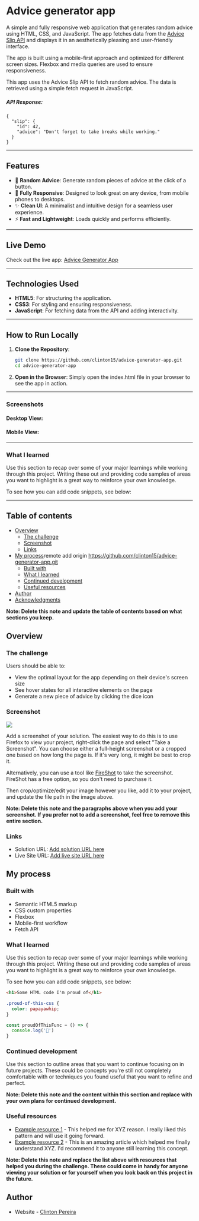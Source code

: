 # Advice generator app

A simple and fully responsive web application that generates random advice using HTML, CSS, and JavaScript. The app fetches data from the [Advice Slip API](https://api.adviceslip.com/) and displays it in an aesthetically pleasing and user-friendly interface.

The app is built using a mobile-first approach and optimized for different screen sizes. Flexbox and media queries are used to ensure responsiveness.

This app uses the Advice Slip API to fetch random advice. The data is retrieved using a simple fetch request in JavaScript.

##### API Response:

```
{
  "slip": {
    "id": 42,
    "advice": "Don't forget to take breaks while working."
  }
}
```
---

## Features

- 🎲 **Random Advice**: Generate random pieces of advice at the click of a button.
- 📱 **Fully Responsive**: Designed to look great on any device, from mobile phones to desktops.
- ✨ **Clean UI**: A minimalist and intuitive design for a seamless user experience.
- ⚡ **Fast and Lightweight**: Loads quickly and performs efficiently.

---

## Live Demo

Check out the live app: [Advice Generator App](https://yourusername.github.io/advice-generator-app/)

---

## Technologies Used

- **HTML5**: For structuring the application.
- **CSS3**: For styling and ensuring responsiveness.
- **JavaScript**: For fetching data from the API and adding interactivity.

---

## How to Run Locally

1. **Clone the Repository**:
   ```bash
   git clone https://github.com/clinton15/advice-generator-app.git
   cd advice-generator-app

2. **Open in the Browser**: 
Simply open the index.html file in your browser to see the app in action.

---

###  Screenshots

#### Desktop View:



#### Mobile View:

---

### What I learned

Use this section to recap over some of your major learnings while working through this project. Writing these out and providing code samples of areas you want to highlight is a great way to reinforce your own knowledge.

To see how you can add code snippets, see below:

<!-- ```
html
<h1>Some HTML code I'm proud of</h1>
```

```css
.proud-of-this-css {
  color: papayawhip;
}
``` -->

---

## Table of contents

- [Overview](#overview)
  - [The challenge](#the-challenge)
  - [Screenshot](#screenshot)
  - [Links](#links)
- [My process](#my-process)remote add origin https://github.com/clinton15/advice-generator-app.git
  - [Built with](#built-with)
  - [What I learned](#what-i-learned)
  - [Continued development](#continued-development)
  - [Useful resources](#useful-resources)
- [Author](#author)
- [Acknowledgments](#acknowledgments)

**Note: Delete this note and update the table of contents based on what sections you keep.**

## Overview

### The challenge

Users should be able to:

- View the optimal layout for the app depending on their device's screen size
- See hover states for all interactive elements on the page
- Generate a new piece of advice by clicking the dice icon

### Screenshot

![](./screenshot.jpg)

Add a screenshot of your solution. The easiest way to do this is to use Firefox to view your project, right-click the page and select "Take a Screenshot". You can choose either a full-height screenshot or a cropped one based on how long the page is. If it's very long, it might be best to crop it.

Alternatively, you can use a tool like [FireShot](https://getfireshot.com/) to take the screenshot. FireShot has a free option, so you don't need to purchase it. 

Then crop/optimize/edit your image however you like, add it to your project, and update the file path in the image above.

**Note: Delete this note and the paragraphs above when you add your screenshot. If you prefer not to add a screenshot, feel free to remove this entire section.**

### Links

- Solution URL: [Add solution URL here](https://your-solution-url.com)
- Live Site URL: [Add live site URL here](https://your-live-site-url.com)

## My process

### Built with

- Semantic HTML5 markup
- CSS custom properties
- Flexbox
- Mobile-first workflow
- Fetch API

### What I learned

Use this section to recap over some of your major learnings while working through this project. Writing these out and providing code samples of areas you want to highlight is a great way to reinforce your own knowledge.

To see how you can add code snippets, see below:

```html
<h1>Some HTML code I'm proud of</h1>
```
```css
.proud-of-this-css {
  color: papayawhip;
}
```
```js
const proudOfThisFunc = () => {
  console.log('🎉')
}
```

### Continued development

Use this section to outline areas that you want to continue focusing on in future projects. These could be concepts you're still not completely comfortable with or techniques you found useful that you want to refine and perfect.

**Note: Delete this note and the content within this section and replace with your own plans for continued development.**

### Useful resources

- [Example resource 1](https://www.example.com) - This helped me for XYZ reason. I really liked this pattern and will use it going forward.
- [Example resource 2](https://www.example.com) - This is an amazing article which helped me finally understand XYZ. I'd recommend it to anyone still learning this concept.

**Note: Delete this note and replace the list above with resources that helped you during the challenge. These could come in handy for anyone viewing your solution or for yourself when you look back on this project in the future.**

## Author

- Website - [Clinton Pereira](https://www.your-site.com)
